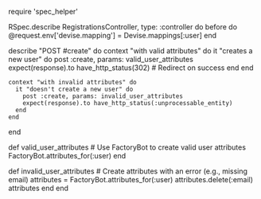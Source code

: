 require 'spec_helper'

RSpec.describe RegistrationsController, type: :controller do
  before do
    @request.env['devise.mapping'] = Devise.mappings[:user]
  end

  describe "POST #create" do
    context "with valid attributes" do
      it "creates a new user" do
        post :create, params: valid_user_attributes
        expect(response).to have_http_status(302) # Redirect on success
      end
    end

    context "with invalid attributes" do
      it "doesn't create a new user" do
        post :create, params: invalid_user_attributes
        expect(response).to have_http_status(:unprocessable_entity)
      end
    end
  end

  def valid_user_attributes
    # Use FactoryBot to create valid user attributes
    FactoryBot.attributes_for(:user)
  end

  def invalid_user_attributes
    # Create attributes with an error (e.g., missing email)
    attributes = FactoryBot.attributes_for(:user)
    attributes.delete(:email)
    attributes
  end
end
